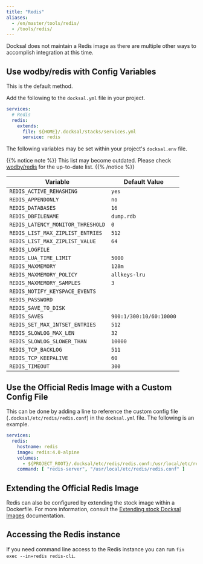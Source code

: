 ```yaml
---
title: "Redis"
aliases:
  - /en/master/tools/redis/
  - /tools/redis/
---
```


Docksal does not maintain a Redis image as there are multiple other ways to accomplish integration at this time.

## Use wodby/redis with Config Variables

This is the default method.

Add the following to the `docksal.yml` file in your project.

```yaml
services:
  # Redis
  redis:
    extends:
      file: ${HOME}/.docksal/stacks/services.yml
      service: redis
```

The following variables may be set within your project's `docksal.env` file.

{{% notice note %}}
This list may become outdated. Please check [wodby/redis](https://github.com/wodby/redis) for the up-to-date list.
{{% /notice %}}

| Variable                          | Default Value           |
| --------------------------------- | ----------------------- |
| `REDIS_ACTIVE_REHASHING`          | `yes`                   |
| `REDIS_APPENDONLY`                | `no`                    |
| `REDIS_DATABASES`                 | `16`                    |
| `REDIS_DBFILENAME`                | `dump.rdb`              |
| `REDIS_LATENCY_MONITOR_THRESHOLD` | `0`                     |
| `REDIS_LIST_MAX_ZIPLIST_ENTRIES`  | `512`                   |
| `REDIS_LIST_MAX_ZIPLIST_VALUE`    | `64`                    |
| `REDIS_LOGFILE`                   |                         |
| `REDIS_LUA_TIME_LIMIT`            | `5000`                  |
| `REDIS_MAXMEMORY`                 | `128m`                  |
| `REDIS_MAXMEMORY_POLICY`          | `allkeys-lru`           |
| `REDIS_MAXMEMORY_SAMPLES`         | `3`                     |
| `REDIS_NOTIFY_KEYSPACE_EVENTS`    |                         |
| `REDIS_PASSWORD`                  |                         |
| `REDIS_SAVE_TO_DISK`              |                         |
| `REDIS_SAVES`                     | `900:1/300:10/60:10000` |
| `REDIS_SET_MAX_INTSET_ENTRIES`    | `512`                   |
| `REDIS_SLOWLOG_MAX_LEN`           | `32`                    |
| `REDIS_SLOWLOG_SLOWER_THAN`       | `10000`                 |
| `REDIS_TCP_BACKLOG`               | `511`                   |
| `REDIS_TCP_KEEPALIVE`             | `60`                    |
| `REDIS_TIMEOUT`                   | `300`                   |


## Use the Official Redis Image with a Custom Config File

This can be done by adding a line to reference the custom config file (`.docksal/etc/redis/redis.conf`) in the `docksal.yml` file. The following is an example.

```yaml
services:
  redis:
    hostname: redis
    image: redis:4.0-alpine
    volumes:
      - ${PROJECT_ROOT}/.docksal/etc/redis/redis.conf:/usr/local/etc/redis/redis.conf
    command: [ "redis-server", "/usr/local/etc/redis/redis.conf" ]
```


## Extending the Official Redis Image

Redis can also be configured by extending the stock image within a Dockerfile. For more
information, consult the [Extending stock Docksal Images](/stack/extend-images/) documentation.

## Accessing the Redis instance

If you need command line access to the Redis instance you can run `fin exec --in=redis redis-cli`.
